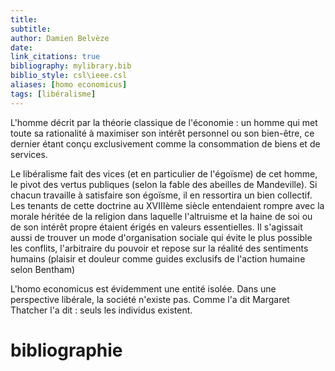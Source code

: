 ```yaml
---
title: 
subtitle:
author: Damien Belvèze
date: 
link_citations: true
bibliography: mylibrary.bib
biblio_style: csl\ieee.csl
aliases: [homo economicus]
tags: [libéralisme]
---
```


L'homme décrit par la théorie classique de l'économie : un homme qui met toute sa rationalité à maximiser son intérêt personnel ou son bien-être, ce dernier étant conçu exclusivement comme la consommation de biens et de services.

Le libéralisme fait des vices (et en particulier de l'égoïsme) de cet homme, le pivot des vertus publiques (selon la fable des abeilles de Mandeville). Si chacun travaille à satisfaire son égoïsme, il en ressortira un bien collectif. 
Les tenants de cette doctrine au XVIIIème siècle entendaient rompre avec la morale héritée de la religion dans laquelle l'altruisme et la haine de soi ou de son intérêt propre étaient érigés en valeurs essentielles. 
Il s'agissait aussi de trouver un mode d'organisation sociale qui évite le plus possible les conflits, l'arbitraire du pouvoir et repose sur la réalité des sentiments humains (plaisir et douleur comme guides exclusifs de l'action humaine selon Bentham)

L'homo economicus est évidemment une entité isolée. Dans une perspective libérale, la société n'existe pas. Comme l'a dit Margaret Thatcher l'a dit : seuls les individus existent. 




# bibliographie

